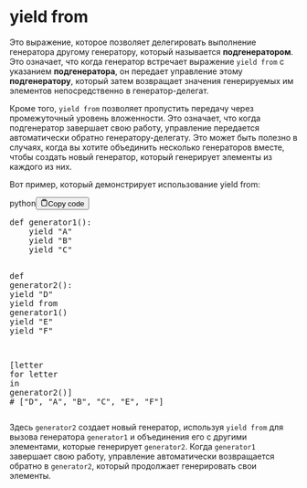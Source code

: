 <h1>yield from</h1>
<p>Это выражение, которое позволяет делегировать выполнение
генератора другому генератору, который называется <strong>подгенератором</strong>. 
Это означает, что когда генератор встречает выражение <code>yield from</code> с указанием <strong>подгенератора</strong>,
он передает управление этому <strong>подгенератору</strong>, 
который затем возвращает значения генерируемых им элементов непосредственно в генератор-делегат.</p>
<p>Кроме того, <code>yield from</code> позволяет пропустить передачу через промежуточный уровень вложенности. 
Это означает, что когда подгенератор завершает свою работу, управление передается автоматически обратно генератору-делегату. 
Это может быть полезно в случаях, когда вы хотите объединить несколько генераторов вместе,
чтобы создать новый генератор, который генерирует элементы из каждого из них.</p>
<p>Вот пример, который демонстрирует использование yield from:</p>
<div class="code-element"><div class="lang-line"><text>python</text><button class="copy-button"id="code5bd46abcb687d398681d75747647d304b"onclick="copyCode(code5bd46abcb687d398681d75747647d304, code5bd46abcb687d398681d75747647d304b)"><svg stroke="currentColor"fill="none"stroke-width="2"viewBox="0 0 24 24"stroke-linecap="round"stroke-linejoin="round"class="h-4 w-4"height="1em"width="1em"xmlns="http://www.w3.org/2000/svg"><path d="M16 4h2a2 2 0 0 1 2 2v14a2 2 0 0 1-2 2H6a2 2 0 0 1-2-2V6a2 2 0 0 1 2-2h2"></path><rect x="8" y="2" width="8" height="4" rx="1" ry="1"></rect></svg><text>Copy code</text></button></div><div class="code" id="code5bd46abcb687d398681d75747647d304"><div class="highlight"><pre><span></span><span class="k">def</span> <span class="nf">generator1</span><span class="p">():</span>
    <span class="k">yield</span> <span class="s2">&quot;A&quot;</span>
    <span class="k">yield</span> <span class="s2">&quot;B&quot;</span>
    <span class="k">yield</span> <span class="s2">&quot;C&quot;</span>

<span class="k">def</span> <span class="nf">generator2</span><span class="p">():</span>
    <span class="k">yield</span> <span class="s2">&quot;D&quot;</span>
    <span class="k">yield from</span> <span class="n">generator1</span><span class="p">()</span>
    <span class="k">yield</span> <span class="s2">&quot;E&quot;</span>
    <span class="k">yield</span> <span class="s2">&quot;F&quot;</span>

<span class="p">[</span><span class="n">letter</span> <span class="k">for</span> <span class="n">letter</span> <span class="ow">in</span> <span class="n">generator2</span><span class="p">()]</span>
<span class="c1"># [&quot;D&quot;, &quot;A&quot;, &quot;B&quot;, &quot;C&quot;, &quot;E&quot;, &quot;F&quot;]</span>
</pre></div></div></div>

<p>Здесь <code>generator2</code> создает новый генератор, используя <code>yield from</code> 
для вызова генератора <code>generator1</code> и объединения его с другими элементами, которые генерирует <code>generator2</code>. 
Когда <code>generator1</code> завершает свою работу, управление автоматически возвращается обратно в <code>generator2</code>,
который продолжает генерировать свои элементы.</p>